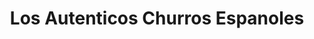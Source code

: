 ---
title: "Los Autenticos Churros Espanoles"
url: /lima/los-autenticos-churros-espanoles/
shop: pastelería
---